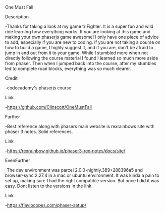 One Must Fall

Description

  -Thanks for taking a look at my game triFighter. It is a super fun and wild ride learning how everything works. If you are looking at this game and making your own phaserjs game awesome! I only have one piece of advice to add, especially if you are new to coding. If you are not taking a course on how to build a game, I highly suggest it, and if you are, don't be afraid to jump in and out from it to your game. While I stumbled more when not directly following the course material I found I learned so much more aside from phaser. Then when I jumped back into the course, after my stumbles led to complete road blocks, everything was so much clearer.

Credit

  -codecademy's phaserjs course

Link

  -https://github.com/Clinscott/OneMustFall

Further

  -Best reference along with phasers main website is rexrainbows site with phaser 3 notes. Solid references.

Link

  -https://rexrainbow.github.io/phaser3-rex-notes/docs/site/

EvenFurther

  -The dev environment was parcel 2.0.0-nightly.389+288396a5 and browser-sync 2.27.4 in a mac or ubuntu environment.  It was kinda a pain to set up, making sure I had the right compatible version. But once I did it was easy. Dont listen to the versions in the link.

Link

  -https://flaviocopes.com/phaser-setup/


